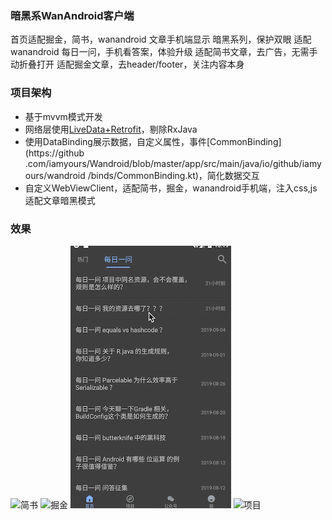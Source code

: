 ### 暗黑系WanAndroid客户端
首页适配掘金，简书，wanandroid 文章手机端显示
暗黑系列，保护双眼
适配wanandroid 每日一问，手机看答案，体验升级
适配简书文章，去广告，无需手动折叠打开
适配掘金文章，去header/footer，关注内容本身

### 项目架构
- 基于mvvm模式开发
- 网络层使用[LiveData+Retrofit](https://www.jianshu.com/p/34fb6ffaa684)，剔除RxJava
- 使用DataBinding展示数据，自定义属性，事件[CommonBinding](https://github
.com/iamyours/Wandroid/blob/master/app/src/main/java/io/github/iamyours/wandroid
/binds/CommonBinding.kt)，简化数据交互
- 自定义WebViewClient，适配简书，掘金，wanandroid手机端，注入css,js适配文章暗黑模式

### 效果
![简书](screen/jianshu.gif)
![掘金](screen/juejin.gif)
![每日一问](screen/wenda.gif)
![项目](screen/xiangmu.gif)

